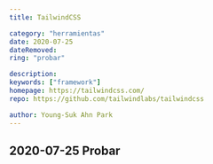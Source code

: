 ```yaml
---
title: TailwindCSS

category: "herramientas"
date: 2020-07-25
dateRemoved:
ring: "probar"

description:
keywords: ["framework"]
homepage: https://tailwindcss.com/
repo: https://github.com/tailwindlabs/tailwindcss

author: Young-Suk Ahn Park
---
```


## 2020-07-25 Probar
